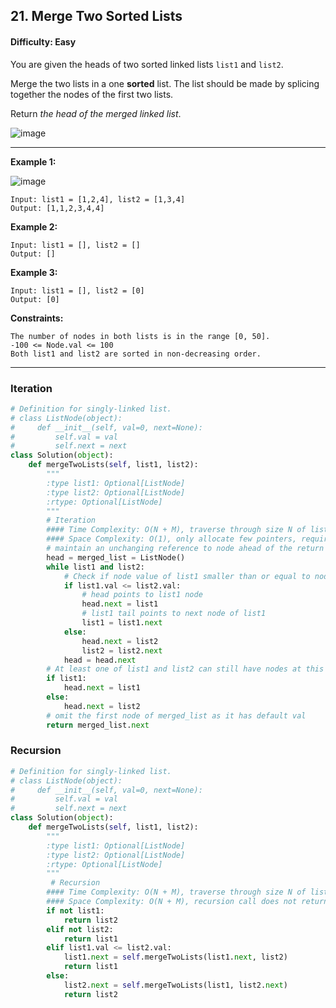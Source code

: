 ## 21. Merge Two Sorted Lists

#### Difficulty: Easy

You are given the heads of two sorted linked lists ```list1``` and ```list2```.

Merge the two lists in a one __sorted__ list. The list should be made by splicing together the nodes of the first two lists.

Return _the head of the merged linked list_.

![image](https://user-images.githubusercontent.com/35042430/205335285-3cc8b493-ba4d-4a36-b369-f0f7b566955f.png)

---

__Example 1:__

![image](https://assets.leetcode.com/uploads/2020/10/03/merge_ex1.jpg)
```
Input: list1 = [1,2,4], list2 = [1,3,4]
Output: [1,1,2,3,4,4]
```

__Example 2:__
```
Input: list1 = [], list2 = []
Output: []
```

__Example 3:__
```
Input: list1 = [], list2 = [0]
Output: [0]
```

__Constraints:__
```
The number of nodes in both lists is in the range [0, 50].
-100 <= Node.val <= 100
Both list1 and list2 are sorted in non-decreasing order.
```

---

### Iteration

```Python
# Definition for singly-linked list.
# class ListNode(object):
#     def __init__(self, val=0, next=None):
#         self.val = val
#         self.next = next
class Solution(object):
    def mergeTwoLists(self, list1, list2):
        """
        :type list1: Optional[ListNode]
        :type list2: Optional[ListNode]
        :rtype: Optional[ListNode]
        """
        # Iteration
        #### Time Complexity: O(N + M), traverse through size N of list1 and size M of list2
        #### Space Complexity: O(1), only allocate few pointers, require no extra space
        # maintain an unchanging reference to node ahead of the return node.
        head = merged_list = ListNode()
        while list1 and list2:
            # Check if node value of list1 smaller than or equal to node value of list2
            if list1.val <= list2.val:
                # head points to list1 node
                head.next = list1
                # list1 tail points to next node of list1
                list1 = list1.next
            else:
                head.next = list2
                list2 = list2.next
            head = head.next
        # At least one of list1 and list2 can still have nodes at this point, so connect the non-null list to the end of the merged list.            
        if list1:
            head.next = list1
        else:
            head.next = list2
        # omit the first node of merged_list as it has default val
        return merged_list.next
```

### Recursion

```Python
# Definition for singly-linked list.
# class ListNode(object):
#     def __init__(self, val=0, next=None):
#         self.val = val
#         self.next = next
class Solution(object):
    def mergeTwoLists(self, list1, list2):
        """
        :type list1: Optional[ListNode]
        :type list2: Optional[ListNode]
        :rtype: Optional[ListNode]
        """
         # Recursion
        #### Time Complexity: O(N + M), traverse through size N of list1 and size M of list2
        #### Space Complexity: O(N + M), recursion call does not return until the end of list1 and list2
        if not list1:
            return list2
        elif not list2:
            return list1
        elif list1.val <= list2.val:
            list1.next = self.mergeTwoLists(list1.next, list2)
            return list1
        else:
            list2.next = self.mergeTwoLists(list1, list2.next)
            return list2
```        
